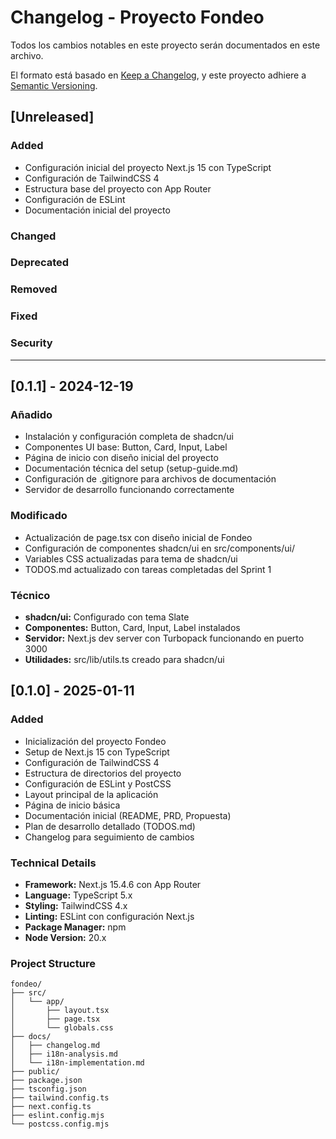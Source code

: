 # Changelog - Proyecto Fondeo

Todos los cambios notables en este proyecto serán documentados en este archivo.

El formato está basado en [Keep a Changelog](https://keepachangelog.com/en/1.0.0/),
y este proyecto adhiere a [Semantic Versioning](https://semver.org/spec/v2.0.0.html).

## [Unreleased]

### Added
- Configuración inicial del proyecto Next.js 15 con TypeScript
- Configuración de TailwindCSS 4
- Estructura base del proyecto con App Router
- Configuración de ESLint
- Documentación inicial del proyecto

### Changed

### Deprecated

### Removed

### Fixed

### Security

---

## [0.1.1] - 2024-12-19

### Añadido
- Instalación y configuración completa de shadcn/ui
- Componentes UI base: Button, Card, Input, Label
- Página de inicio con diseño inicial del proyecto
- Documentación técnica del setup (setup-guide.md)
- Configuración de .gitignore para archivos de documentación
- Servidor de desarrollo funcionando correctamente

### Modificado
- Actualización de page.tsx con diseño inicial de Fondeo
- Configuración de componentes shadcn/ui en src/components/ui/
- Variables CSS actualizadas para tema de shadcn/ui
- TODOS.md actualizado con tareas completadas del Sprint 1

### Técnico
- **shadcn/ui:** Configurado con tema Slate
- **Componentes:** Button, Card, Input, Label instalados
- **Servidor:** Next.js dev server con Turbopack funcionando en puerto 3000
- **Utilidades:** src/lib/utils.ts creado para shadcn/ui

## [0.1.0] - 2025-01-11

### Added
- Inicialización del proyecto Fondeo
- Setup de Next.js 15 con TypeScript
- Configuración de TailwindCSS 4
- Estructura de directorios del proyecto
- Configuración de ESLint y PostCSS
- Layout principal de la aplicación
- Página de inicio básica
- Documentación inicial (README, PRD, Propuesta)
- Plan de desarrollo detallado (TODOS.md)
- Changelog para seguimiento de cambios

### Technical Details
- **Framework:** Next.js 15.4.6 con App Router
- **Language:** TypeScript 5.x
- **Styling:** TailwindCSS 4.x
- **Linting:** ESLint con configuración Next.js
- **Package Manager:** npm
- **Node Version:** 20.x

### Project Structure
```
fondeo/
├── src/
│   └── app/
│       ├── layout.tsx
│       ├── page.tsx
│       └── globals.css
├── docs/
│   ├── changelog.md
│   ├── i18n-analysis.md
│   └── i18n-implementation.md
├── public/
├── package.json
├── tsconfig.json
├── tailwind.config.ts
├── next.config.ts
├── eslint.config.mjs
└── postcss.config.mjs
```